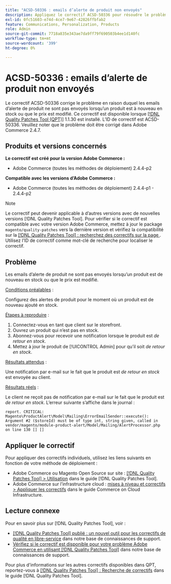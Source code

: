 ```yaml
---
title: "ACSD-50336 : emails d’alerte de produit non envoyés"
description: Appliquez le correctif ACSD-50336 pour résoudre le problème Adobe Commerce en raison duquel les emails d’alerte de produit ne sont pas envoyés lorsqu’un produit est de nouveau en stock ou que le prix est modifié.
exl-id: 0fc51603-e74d-4ce7-9e67-42826ffbfab2
feature: Communications, Personalization, Products
role: Admin
source-git-commit: 7718a835e343ae7da9ff79f690503b4ee1d140fc
workflow-type: tm+mt
source-wordcount: '399'
ht-degree: 0%

---
```


# ACSD-50336 : emails d’alerte de produit non envoyés

Le correctif ACSD-50336 corrige le problème en raison duquel les emails d’alerte de produit ne sont pas envoyés lorsqu’un produit est à nouveau en stock ou que le prix est modifié. Ce correctif est disponible lorsque [[!DNL Quality Patches Tool (QPT)]](/help/announcements/adobe-commerce-announcements/magento-quality-patches-released-new-tool-to-self-serve-quality-patches.md) 1.1.30 est installé. L’ID de correctif est ACSD-50336. Veuillez noter que le problème doit être corrigé dans Adobe Commerce 2.4.7.

## Produits et versions concernés

**Le correctif est créé pour la version Adobe Commerce :**

* Adobe Commerce (toutes les méthodes de déploiement) 2.4.4-p2

**Compatible avec les versions d’Adobe Commerce :**

* Adobe Commerce (toutes les méthodes de déploiement) 2.4.4-p1 - 2.4.4-p2

>[!NOTE]
>
>Le correctif peut devenir applicable à d’autres versions avec de nouvelles versions [!DNL Quality Patches Tool]. Pour vérifier si le correctif est compatible avec votre version Adobe Commerce, mettez à jour le package `magento/quality-patches` vers la dernière version et vérifiez la compatibilité sur la [[!DNL Quality Patches Tool] : recherchez des correctifs sur la page ](https://experienceleague.adobe.com/tools/commerce-quality-patches/index.html). Utilisez l’ID de correctif comme mot-clé de recherche pour localiser le correctif.

## Problème

Les emails d’alerte de produit ne sont pas envoyés lorsqu’un produit est de nouveau en stock ou que le prix est modifié.

<u>Conditions préalables</u> :

Configurez des alertes de produit pour le moment où un produit est de nouveau ajouté en stock.

<u>Étapes à reproduire</u> :

1. Connectez-vous en tant que client sur le storefront.
1. Ouvrez un produit qui n’est pas en stock.
1. Abonnez-vous pour recevoir une notification lorsque le produit est *de retour en stock*.
1. Mettez à jour le produit de [!UICONTROL Admin] pour qu’il soit _de retour en stock_.

<u>Résultats attendus</u> :

Une notification par e-mail sur le fait que le produit est *de retour en stock* est envoyée au client.

<u>Résultats réels</u> :

Le client ne reçoit pas de notification par e-mail sur le fait que le produit est *de retour en stock*. L’erreur suivante s’affiche dans le journal :

```
report. CRITICAL: Magento\ProductAlert\Model\Mailing\ErrorEmailSender::execute(): Argument #2 ($storeId) must be of type int, string given, called in vendor/magento/module-product-alert/Model/Mailing/AlertProcessor.php on line 130 [] [] 
```

## Appliquer le correctif

Pour appliquer des correctifs individuels, utilisez les liens suivants en fonction de votre méthode de déploiement :

* Adobe Commerce ou Magento Open Source sur site : [[!DNL Quality Patches Tool] > Utilisation](https://experienceleague.adobe.com/docs/commerce-operations/tools/quality-patches-tool/usage.html) dans le guide [!DNL Quality Patches Tool].
* Adobe Commerce sur l’infrastructure cloud : [mises à niveau et correctifs > Appliquer les correctifs](https://experienceleague.adobe.com/docs/commerce-cloud-service/user-guide/develop/upgrade/apply-patches.html) dans le guide Commerce on Cloud Infrastructure.

## Lecture connexe

Pour en savoir plus sur [!DNL Quality Patches Tool], voir :

* [[!DNL Quality Patches Tool] publié : un nouvel outil pour les correctifs de qualité en libre-service](/help/announcements/adobe-commerce-announcements/magento-quality-patches-released-new-tool-to-self-serve-quality-patches.md) dans notre base de connaissances de support.
* [Vérifiez si le correctif est disponible pour votre problème Adobe Commerce en utilisant  [!DNL Quality Patches Tool]](/help/support-tools/patches-available-in-qpt-tool/check-patch-for-magento-issue-with-magento-quality-patches.md) dans notre base de connaissances de support.

Pour plus d&#39;informations sur les autres correctifs disponibles dans QPT, reportez-vous à [[!DNL Quality Patches Tool] : Recherche de correctifs](https://experienceleague.adobe.com/tools/commerce-quality-patches/index.html) dans le guide [!DNL Quality Patches Tool].
